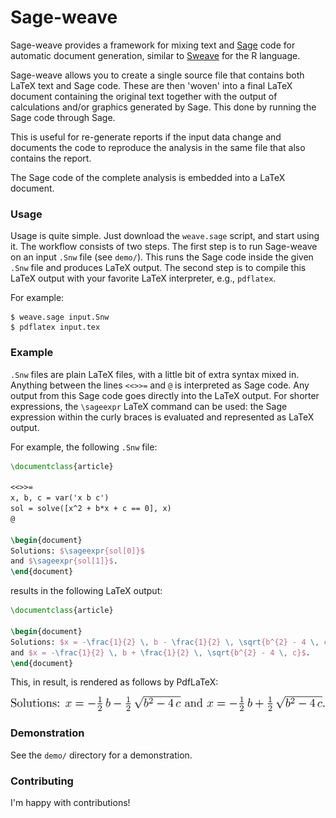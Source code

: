 # Sage-weave

Sage-weave provides a framework for mixing text and
[Sage](http://www.sagemath.org/) code for automatic document generation,
similar to [Sweave](https://www.statistik.lmu.de/~leisch/Sweave/) for
the R language.

Sage-weave allows you to create a single source file that contains both
LaTeX text and Sage code. These are then 'woven' into a final LaTeX document
containing the original text together with the output of calculations and/or
graphics generated by Sage. This done by running the Sage code through Sage.

This is useful for re-generate reports if the input data change and documents
the code to reproduce the analysis in the same file that also contains
the report.

The Sage code of the complete analysis is embedded into a LaTeX document.

### Usage
Usage is quite simple. Just download the `weave.sage` script, and start
using it. The workflow consists of two steps. The first step is to run
Sage-weave on an input `.Snw` file (see `demo/`). This runs the Sage code
inside the given `.Snw` file and produces LaTeX output. The second step
is to compile this LaTeX output with your favorite LaTeX interpreter,
e.g., `pdflatex`.

For example:

```shell
$ weave.sage input.Snw
$ pdflatex input.tex
```

### Example
`.Snw` files are plain LaTeX files, with a little bit of extra syntax mixed in.
Anything between the lines `<<>>=` and `@` is interpreted as Sage code. Any
output from this Sage code goes directly into the LaTeX output. For shorter
expressions, the `\sageexpr` LaTeX command can be used: the Sage expression
within the curly braces is evaluated and represented as LaTeX output.

For example, the following `.Snw` file:

```latex
\documentclass{article}

<<>>=
x, b, c = var('x b c')
sol = solve([x^2 + b*x + c == 0], x)
@

\begin{document}
Solutions: $\sageexpr{sol[0]}$
and $\sageexpr{sol[1]}$.
\end{document}
```

results in the following LaTeX output:

```latex
\documentclass{article}

\begin{document}
Solutions: $x = -\frac{1}{2} \, b - \frac{1}{2} \, \sqrt{b^{2} - 4 \, c}$
and $x = -\frac{1}{2} \, b + \frac{1}{2} \, \sqrt{b^{2} - 4 \, c}$.
\end{document}
```

This, in result, is rendered as follows by PdfLaTeX:

![example](figures/example.png)

### Demonstration
See the `demo/` directory for a demonstration.


### Contributing
I'm happy with contributions!

